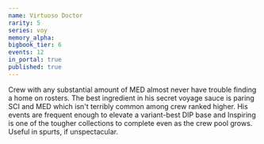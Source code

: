 ```yaml
---
name: Virtuoso Doctor
rarity: 5
series: voy
memory_alpha:
bigbook_tier: 6
events: 12
in_portal: true
published: true
---
```


Crew with any substantial amount of MED almost never have trouble finding a home on rosters. The best ingredient in his secret voyage sauce is paring SCI and MED which isn't terribly common among crew ranked higher. His events are frequent enough to elevate a variant-best DIP base and Inspiring is one of the tougher collections to complete even as the crew pool grows. Useful in spurts, if unspectacular.
